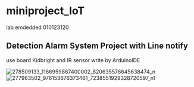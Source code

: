 # miniproject_IoT
lab emdedded 010123120
## Detection Alarm System Project with Line notify
use board Kidbright and IR sensor write by ArduinoIDE

![278509133_1166959867400002_820635576645638474_n](https://user-images.githubusercontent.com/68387776/164416649-1a3e6ff7-ec80-437e-845f-6f5d6ef858d2.jpg)
![277963502_976153676373461_7238551929328720597_n1](https://user-images.githubusercontent.com/68387776/164884653-31fa3eb7-9e05-4468-b6dd-771d35d0623b.png)


